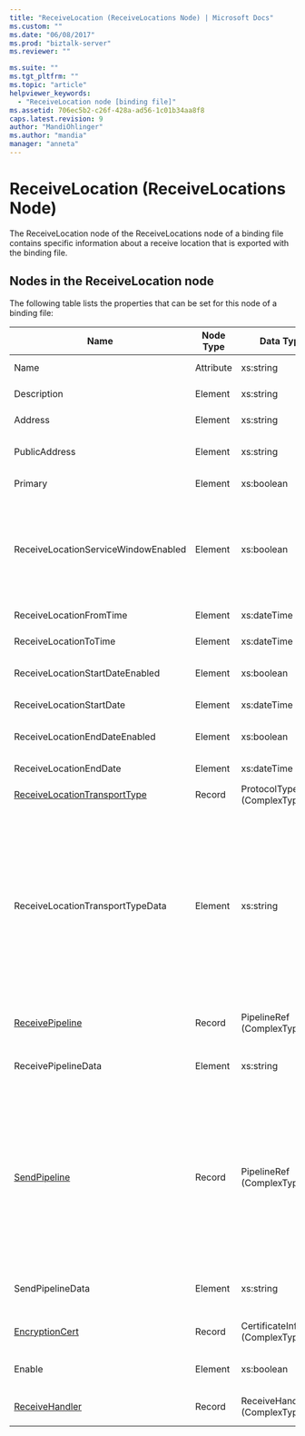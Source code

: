 ```yaml
---
title: "ReceiveLocation (ReceiveLocations Node) | Microsoft Docs"
ms.custom: ""
ms.date: "06/08/2017"
ms.prod: "biztalk-server"
ms.reviewer: ""

ms.suite: ""
ms.tgt_pltfrm: ""
ms.topic: "article"
helpviewer_keywords: 
  - "ReceiveLocation node [binding file]"
ms.assetid: 706ec5b2-c26f-428a-ad56-1c01b34aa8f8
caps.latest.revision: 9
author: "MandiOhlinger"
ms.author: "mandia"
manager: "anneta"
---
```

# ReceiveLocation (ReceiveLocations Node)
The ReceiveLocation node of the ReceiveLocations node of a binding file contains specific information about a receive location that is exported with the binding file.  

## Nodes in the ReceiveLocation node  
 The following table lists the properties that can be set for this node of a binding file:  


|                                    <strong>Name</strong>                                     | <strong>Node Type</strong> |   <strong>Data Type</strong>    |                                                                                                                                                                                                        <strong>Description</strong>                                                                                                                                                                                                        | <strong>Restrictions</strong> |                                                                                                                   <strong>Comments</strong>                                                                                                                   |
|----------------------------------------------------------------------------------------------|----------------------------|---------------------------------|--------------------------------------------------------------------------------------------------------------------------------------------------------------------------------------------------------------------------------------------------------------------------------------------------------------------------------------------------------------------------------------------------------------------------------------------|-------------------------------|---------------------------------------------------------------------------------------------------------------------------------------------------------------------------------------------------------------------------------------------------------------|
|                                             Name                                             |         Attribute          |            xs:string            |                                                                                                                                                                                                Specifies the name of the receive location.                                                                                                                                                                                                 |         Not required          |                                                                                                                     Default value: empty                                                                                                                      |
|                                         Description                                          |          Element           |            xs:string            |                                                                                                                                                                                             Specifies a description for the receive location.                                                                                                                                                                                              |           Required            |                                                                                                                     Default value: empty                                                                                                                      |
|                                           Address                                            |          Element           |            xs:string            |                                                                                                                                                                                               Specifies the address of the receive location.                                                                                                                                                                                               |           Required            |                                                                                                                     Default value: empty                                                                                                                      |
|                                        PublicAddress                                         |          Element           |            xs:string            |                                                                                                                                                                                           Specifies the public address of the receive location.                                                                                                                                                                                            |         Not required          |                                                                                                                     Default value: empty                                                                                                                      |
|                                           Primary                                            |          Element           |           xs:boolean            |                                                                                                                                                                                             Specifies whether the receive location is primary.                                                                                                                                                                                             |           Required            |                                                                                                                      Default value: none                                                                                                                      |
|                             ReceiveLocationServiceWindowEnabled                              |          Element           |           xs:boolean            |                                                                                                                                                                                              Specifies whether the service window is enabled.                                                                                                                                                                                              |           Required            |                                                          Default value: none<br /><br /> Specify <strong>true</strong> if the service window is enabled; otherwise, specify <strong>false.</strong>                                                           |
|                                   ReceiveLocationFromTime                                    |          Element           |           xs:dateTime           |                                                                                                                                                                                              Specifies the start time of the service window.                                                                                                                                                                                               |           Required            |                                                                                                                      Default value: none                                                                                                                      |
|                                    ReceiveLocationToTime                                     |          Element           |           xs:dateTime           |                                                                                                                                                                                               Specifies the end time of the service window.                                                                                                                                                                                                |           Required            |                                                                                                                      Default value: none                                                                                                                      |
|                               ReceiveLocationStartDateEnabled                                |          Element           |           xs:boolean            |                                                                                                                                                                                    Specifies whether the start date for the service window is enabled.                                                                                                                                                                                     |           Required            |                                                                                                                      Default value: none                                                                                                                      |
|                                   ReceiveLocationStartDate                                   |          Element           |           xs:dateTime           |                                                                                                                                                                                              Specifies the start date of the service window.                                                                                                                                                                                               |           Required            |                                                                                                                      Default value: none                                                                                                                      |
|                                ReceiveLocationEndDateEnabled                                 |          Element           |           xs:boolean            |                                                                                                                                                                                     Specifies whether the end date for the service window is enabled.                                                                                                                                                                                      |           Required            |                                                                                                                      Default value: none                                                                                                                      |
|                                    ReceiveLocationEndDate                                    |          Element           |           xs:dateTime           |                                                                                                                                                                                               Specifies the end date of the service window.                                                                                                                                                                                                |           Required            |                                                                                                                      Default value: none                                                                                                                      |
| [ReceiveLocationTransportType](../core/receivelocationtransporttype-receivelocation-node.md) |           Record           |   ProtocolType (ComplexType)    |                                                                                                                                                                                           Specifies the transport type for this receive location                                                                                                                                                                                           |           Required            |                                                                                                                      Default value: none                                                                                                                      |
|                               ReceiveLocationTransportTypeData                               |          Element           |            xs:string            |                                                                                                                                                                                     Specifies the transport type properties for the receive location.                                                                                                                                                                                      |         Not required          | Default value: empty<br /><br /> See [Configuration Properties for Integrated BizTalk Adapters](../core/configuration-properties-for-integrated-biztalk-adapters.md) for adapter specific information about the properties that can be stored in this string. |
|              [ReceivePipeline](../core/receivepipeline-receivelocation-node.md)              |           Record           |    PipelineRef (ComplexType)    |                                                                                                                                                                                          Specifies the receive pipeline for the receive location.                                                                                                                                                                                          |           Required            |                                                                                                                      Default value: none                                                                                                                      |
|                                     ReceivePipelineData                                      |          Element           |            xs:string            |                                                                                                                                                                    Specifies the custom configuration specific to the receive pipeline used for this receive location.                                                                                                                                                                     |           Required            |                                                                                                                     Default value: empty                                                                                                                      |
|                 [SendPipeline](../core/sendpipeline-receivelocation-node.md)                 |           Record           |    PipelineRef (ComplexType)    | Specifies the send pipeline for a two way receive location. <strong>Note:</strong>  In [!INCLUDE [btsBizTalkServerNoVersion](../includes/btsbiztalkservernoversion-md.md)] send pipelines for two-way receives are specified at the receive location rather than at the receive port. Unless otherwise specified in the binding file, a receive location will automatically inherit the send pipeline from the receive port it belongs to. |           Required            |                                                                                                                      Default value: none                                                                                                                      |
|                                       SendPipelineData                                       |          Element           |            xs:string            |                                                                                                                                                                      Specifies the custom configuration specific to the send pipeline used for this receive location.                                                                                                                                                                      |           Required            |                                                                                                                     Default value: empty                                                                                                                      |
|               [EncryptionCert](../core/encryptioncert-receivelocation-node.md)               |           Record           |  CertificateInfo (ComplexType)  |                                                                                                                                                                                 Specifies the encryption certificate associated with the receive location.                                                                                                                                                                                 |         Not required          |                                                                                                                      Default value: none                                                                                                                      |
|                                            Enable                                            |          Element           |           xs:boolean            |                                                                                                                                                                                         Specifies whether the receive location is enabled or not.                                                                                                                                                                                          |           Required            |                                                                                                                      Default value: none                                                                                                                      |
|               [ReceiveHandler](../core/receivehandler-receivelocation-node.md)               |           Record           | ReceiveHandlerRef (ComplexType) |                                                                                                                                                                                      Specifies the receive handler to use for this receive location.                                                                                                                                                                                       |         Not required          |                                                                                                                      Default value: none                                                                                                                      |

